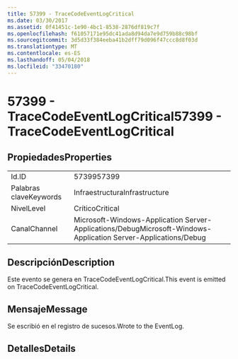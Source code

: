 ```yaml
---
title: 57399 - TraceCodeEventLogCritical
ms.date: 03/30/2017
ms.assetid: 0f41451c-1e90-4bc1-8538-2876df819c7f
ms.openlocfilehash: f61057171e95dc41ada8d94da7e9d759b88c98bf
ms.sourcegitcommit: 3d5d33f384eeba41b2dff79d096f47ccc8d8f03d
ms.translationtype: MT
ms.contentlocale: es-ES
ms.lasthandoff: 05/04/2018
ms.locfileid: "33470180"
---
```

# <a name="57399---tracecodeeventlogcritical"></a><span data-ttu-id="008d2-102">57399 - TraceCodeEventLogCritical</span><span class="sxs-lookup"><span data-stu-id="008d2-102">57399 - TraceCodeEventLogCritical</span></span>
## <a name="properties"></a><span data-ttu-id="008d2-103">Propiedades</span><span class="sxs-lookup"><span data-stu-id="008d2-103">Properties</span></span>  
  
|||  
|-|-|  
|<span data-ttu-id="008d2-104">Id.</span><span class="sxs-lookup"><span data-stu-id="008d2-104">ID</span></span>|<span data-ttu-id="008d2-105">57399</span><span class="sxs-lookup"><span data-stu-id="008d2-105">57399</span></span>|  
|<span data-ttu-id="008d2-106">Palabras clave</span><span class="sxs-lookup"><span data-stu-id="008d2-106">Keywords</span></span>|<span data-ttu-id="008d2-107">Infraestructura</span><span class="sxs-lookup"><span data-stu-id="008d2-107">Infrastructure</span></span>|  
|<span data-ttu-id="008d2-108">Nivel</span><span class="sxs-lookup"><span data-stu-id="008d2-108">Level</span></span>|<span data-ttu-id="008d2-109">Crítico</span><span class="sxs-lookup"><span data-stu-id="008d2-109">Critical</span></span>|  
|<span data-ttu-id="008d2-110">Canal</span><span class="sxs-lookup"><span data-stu-id="008d2-110">Channel</span></span>|<span data-ttu-id="008d2-111">Microsoft-Windows-Application Server-Applications/Debug</span><span class="sxs-lookup"><span data-stu-id="008d2-111">Microsoft-Windows-Application Server-Applications/Debug</span></span>|  
  
## <a name="description"></a><span data-ttu-id="008d2-112">Descripción</span><span class="sxs-lookup"><span data-stu-id="008d2-112">Description</span></span>  
 <span data-ttu-id="008d2-113">Este evento se genera en TraceCodeEventLogCritical.</span><span class="sxs-lookup"><span data-stu-id="008d2-113">This event is emitted on TraceCodeEventLogCritical.</span></span>  
  
## <a name="message"></a><span data-ttu-id="008d2-114">Mensaje</span><span class="sxs-lookup"><span data-stu-id="008d2-114">Message</span></span>  
 <span data-ttu-id="008d2-115">Se escribió en el registro de sucesos.</span><span class="sxs-lookup"><span data-stu-id="008d2-115">Wrote to the EventLog.</span></span>  
  
## <a name="details"></a><span data-ttu-id="008d2-116">Detalles</span><span class="sxs-lookup"><span data-stu-id="008d2-116">Details</span></span>
